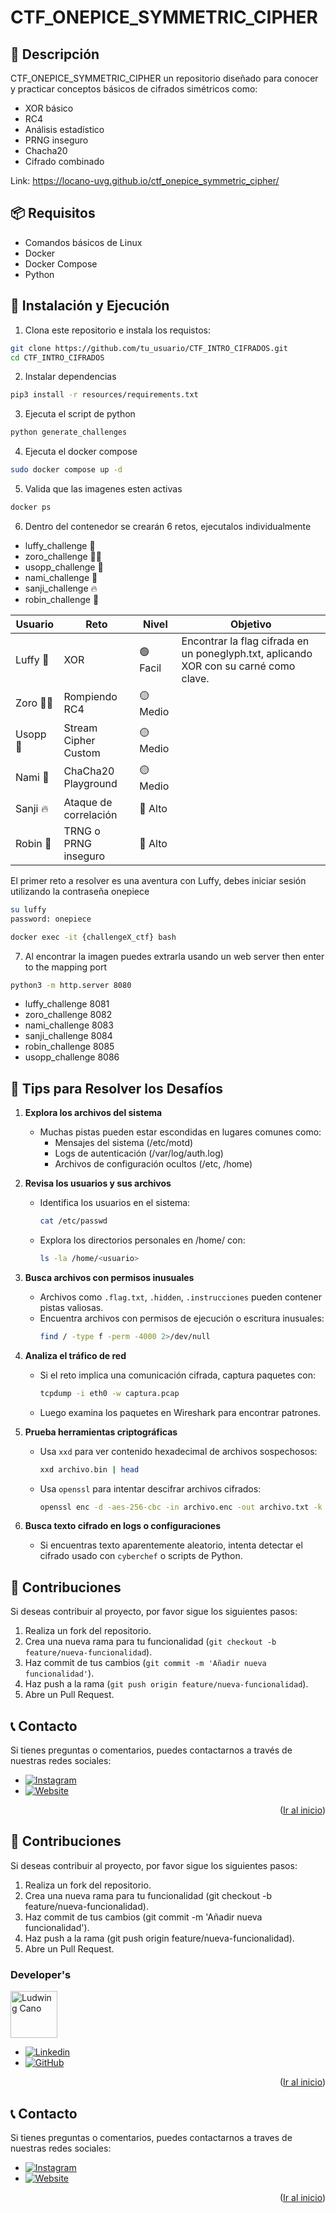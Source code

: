 # CTF_ONEPICE_SYMMETRIC_CIPHER
<a id="readme-top"></a>

<!--
PROJECT DESCRIPTION
-->
## 📜 Descripción

CTF_ONEPICE_SYMMETRIC_CIPHER un repositorio diseñado para conocer y practicar conceptos básicos de cifrados simétricos como:
 
- XOR básico
- RC4
- Análisis estadístico
- PRNG inseguro
- Chacha20
- Cifrado combinado

Link:
https://locano-uvg.github.io/ctf_onepice_symmetric_cipher/

## 📦 Requisitos

- Comandos básicos de Linux
- Docker
- Docker Compose
- Python


## 🚀 Instalación y Ejecución
1. Clona este repositorio e instala los requistos:

```bash
git clone https://github.com/tu_usuario/CTF_INTRO_CIFRADOS.git
cd CTF_INTRO_CIFRADOS
```

2. Instalar dependencias
```bash
pip3 install -r resources/requirements.txt
```

3. Ejecuta el script de python

```bash
python generate_challenges
```

4. Ejecuta el docker compose

```bash
sudo docker compose up -d
```

5. Valida que las imagenes esten activas

```bash
docker ps  
```

6. Dentro del contenedor se crearán 6 retos, ejecutalos individualmente

- luffy_challenge 🤠
- zoro_challenge 🏴‍☠️
- usopp_challenge 🎯
- nami_challenge 🌊
- sanji_challenge 🔥
- robin_challenge 📜

<!-- CREAR UNA TABLA -->
|**Usuario**|**Reto**|**Nivel**|**Objetivo**|
|-------------|-----------------------|-----------|---------------------------------------------------------------------------------------|
| Luffy 🤠| XOR | 🟢 Facil | Encontrar la flag cifrada en un poneglyph.txt, aplicando XOR con su carné como clave. |
| Zoro 🏴‍☠️ | Rompiendo RC4 | 🟡 Medio  | |
| Usopp 🎯| Stream Cipher Custom  | 🟡 Medio | |
| Nami 🌊 | ChaCha20 Playground   | 🟡 Medio | |
| Sanji 🔥| Ataque de correlación | 🔴 Alto | |
| Robin 📜| TRNG o PRNG inseguro  | 🔴 Alto | |

El primer reto a resolver es una aventura con Luffy, debes iniciar sesión utilizando la contraseña onepiece

```bash
su luffy
password: onepiece
```

```bash
docker exec -it {challengeX_ctf} bash
```

7. Al encontrar la imagen puedes extrarla usando un web server then enter to the mapping port

```bash
python3 -m http.server 8080
```
- luffy_challenge 8081
- zoro_challenge  8082
- nami_challenge 8083
- sanji_challenge 8084
- robin_challenge 8085
- usopp_challenge 8086


## 📝 Tips para Resolver los Desafíos
1. **Explora los archivos del sistema**
    - Muchas pistas pueden estar escondidas en lugares comunes como:
      - Mensajes del sistema (/etc/motd)
      - Logs de autenticación (/var/log/auth.log)
      - Archivos de configuración ocultos (/etc, /home)
    
2. **Revisa los usuarios y sus archivos**
    - Identifica los usuarios en el sistema:
      ```bash
      cat /etc/passwd
      ```
    - Explora los directorios personales en /home/ con:
      ```bash
      ls -la /home/<usuario>
      ```

3. **Busca archivos con permisos inusuales**
    - Archivos como `.flag.txt`, `.hidden`, `.instrucciones` pueden contener pistas valiosas.
    - Encuentra archivos con permisos de ejecución o escritura inusuales:
      ```bash
      find / -type f -perm -4000 2>/dev/null
      ```

4. **Analiza el tráfico de red**
    - Si el reto implica una comunicación cifrada, captura paquetes con:
      ```bash
      tcpdump -i eth0 -w captura.pcap
      ```
    - Luego examina los paquetes en Wireshark para encontrar patrones.

5. **Prueba herramientas criptográficas**
    - Usa `xxd` para ver contenido hexadecimal de archivos sospechosos:
      ```bash
      xxd archivo.bin | head
      ```
    - Usa `openssl` para intentar descifrar archivos cifrados:
      ```bash
      openssl enc -d -aes-256-cbc -in archivo.enc -out archivo.txt -k clave
      ```

6. **Busca texto cifrado en logs o configuraciones**
    - Si encuentras texto aparentemente aleatorio, intenta detectar el cifrado usado con `cyberchef` o scripts de Python.

## 👥 Contribuciones
Si deseas contribuir al proyecto, por favor sigue los siguientes pasos:
1. Realiza un fork del repositorio.
2. Crea una nueva rama para tu funcionalidad (`git checkout -b feature/nueva-funcionalidad`).
3. Haz commit de tus cambios (`git commit -m 'Añadir nueva funcionalidad'`).
4. Haz push a la rama (`git push origin feature/nueva-funcionalidad`).
5. Abre un Pull Request.

## 📞 Contacto
Si tienes preguntas o comentarios, puedes contactarnos a través de nuestras redes sociales:

* [![Instagram][Instagram]][Instagram-url]
* [![Website][Website]][Website-url]

<p align="right">(<a href="#readme-top">Ir al inicio</a>)</p>



## 👥 Contribuciones
Si deseas contribuir al proyecto, por favor sigue los siguientes pasos:
1. Realiza un fork del repositorio.
2.	Crea una nueva rama para tu funcionalidad (git checkout -b feature/nueva-funcionalidad).
3.	Haz commit de tus cambios (git commit -m 'Añadir nueva funcionalidad').
4.	Haz push a la rama (git push origin feature/nueva-funcionalidad).
5.	Abre un Pull Request.

### Developer's

<a href="https://github.com/locano">
  <img width='75' src="https://avatars.githubusercontent.com/u/16949087?v=4" alt="Ludwing Cano" />
</a>

* [![Linkedin][Linkedin]][Linkedin-lud]
* [![GitHub][GitHub]][GitHub-lud]

<p align="right">(<a href="#readme-top">Ir al inicio</a>)</p>

## 📞 Contacto
Si tienes preguntas o comentarios, puedes contactarnos a traves de nuestras redes sociales:

* [![Instagram][Instagram]][Instagram-url]
* [![Website][Website]][Website-url]

<p align="right">(<a href="#readme-top">Ir al inicio</a>)</p>



<!-- MARKDOWN LINKS & IMAGES -->
[Redux]: https://img.shields.io/badge/Redux-764ABC?style=flat&logo=redux&logoColor=white
[Redux-url]: https://redux.js.org/
[Next.js]: https://img.shields.io/badge/next.js-000000?style=for-the-badge&logo=nextdotjs&logoColor=white
[Next-url]: https://nextjs.org/
[React.js]: https://img.shields.io/badge/React-20232A?style=for-the-badge&logo=react&logoColor=61DAFB
[React-url]: https://reactjs.org/
[Bootstrap.com]: https://img.shields.io/badge/Bootstrap-563D7C?style=for-the-badge&logo=bootstrap&logoColor=white
[Bootstrap-url]: https://getbootstrap.com
[MongoDB]: https://img.shields.io/badge/MongoDB-47A248?style=flat&logo=mongodb&logoColor=white
[MongoDB-url]: https://www.npmjs.com/package/mongodb
[Node.js]: https://img.shields.io/badge/Node.js-339933?style=flat&logo=node.js&logoColor=white
[Node-url]: https://nodejs.org/en/
[Reveal-js]: https://img.shields.io/badge/Reveal.js-339933?style=flat&logo=reveal.js&logoColor=white
[Reveal-url]: https://revealjs.com/
[Python]: https://img.shields.io/badge/Python-3776AB?style=flat&logo=python&logoColor=white
[Python-url]: https://www.python.org/
[Instagram]: https://img.shields.io/badge/Instagram-E4405F?style=flat&logo=instagram&logoColor=white
[Instagram-url]: https://www.instagram.com/ludwing238/
[Instagram]: https://img.shields.io/badge/Instagram-E4405F?style=flat&logo=instagram&logoColor=white
[Instagram-url]: https://www.instagram.com/ludwing238/
[Website]: https://img.shields.io/website?url=https://lc2tech.com/
[Website-url]: https://lc2tech.com/
[AntDesign]: https://img.shields.io/badge/-Ant%20Design-333333?style=flat&logo=ant-design&logoColor=0170FE
[AntDesign-url]: https://ant.design/
[Chartjs]: https://img.shields.io/badge/chart.js-F5788D.svg?style=for-the-badge&logo=chart.js&logoColor=white
[Chartjs-url]: https://github.com/reactchartjs/react-chartjs-2
[Linkedin-lud]: https://www.linkedin.com/in/ludwing-cano238
[Linkedin]: https://img.shields.io/badge/-LinkedIn-black.svg?style=for-the-badge&logo=linkedin&colorB=555
[Github-lud]: https://github.com/locano
[GitHub]: https://img.shields.io/badge/github-%23121011.svg?style=for-the-badge&logo=github&logoColor=white
